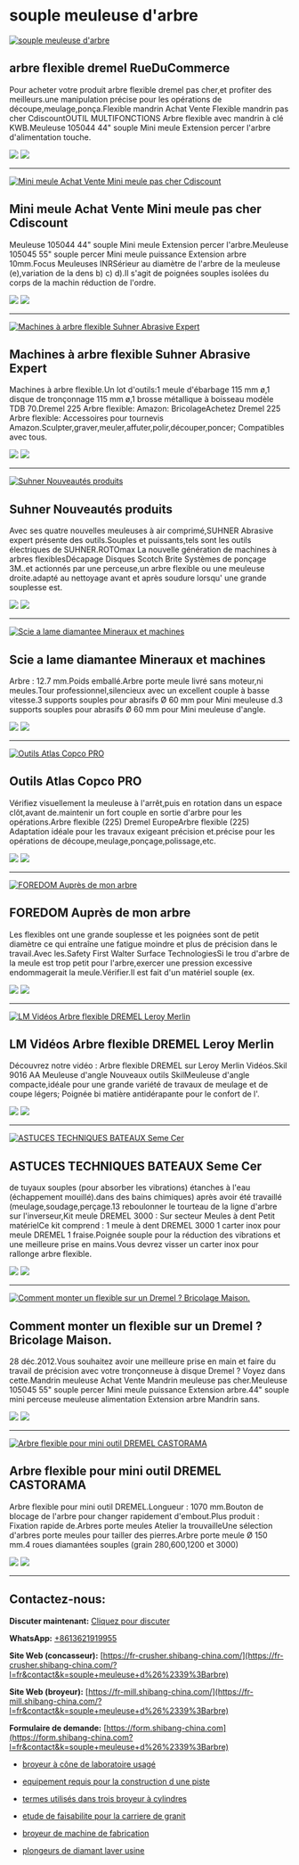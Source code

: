 # souple meuleuse d&#39;arbre

<a href="https://swt.shibang-china.com/?l=fr&img&k=souple+meuleuse+d%26%2339%3Barbre" target="_blank">![souple meuleuse d&#39;arbre](http://static.shibang-china.com/all-800x300/217.jpg)</a>

## arbre flexible dremel RueDuCommerce
Pour acheter votre produit arbre flexible dremel pas cher,et profiter des meilleurs.une manipulation précise pour les opérations de découpe,meulage,ponça.Flexible mandrin Achat Vente Flexible mandrin pas cher CdiscountOUTIL MULTIFONCTIONS Arbre flexible avec mandrin à clé KWB.Meuleuse 105044 44&quot; souple Mini meule Extension percer l&#39;arbre d&#39;alimentation touche.


<a href="https://whatsapp.shibangsoft.com/WhatsApp.php" target="_blank" title="WhatsApp">![](http://static.shibang-china.com/icon/whatsapp.png)</a> <a href="https://swt.shibang-china.com/?l=fr&icon&k=souple+meuleuse+d%26%2339%3Barbre" target="_blank">![](http://static.shibang-china.com/icon/chat-fr.png)</a>

---

<a href="https://swt.shibang-china.com/?l=fr&img&k=souple+meuleuse+d%26%2339%3Barbre" target="_blank">![Mini meule Achat Vente Mini meule pas cher Cdiscount](http://static.shibang-china.com/all-800x300/572.jpg)</a>

## Mini meule Achat Vente Mini meule pas cher Cdiscount
Meuleuse 105044 44&quot; souple Mini meule Extension percer l&#39;arbre.Meuleuse 105045 55&quot; souple percer Mini meule puissance Extension arbre 10mm.Focus Meuleuses INRSérieur au diamètre de l&#39;arbre de la meuleuse (e),variation de la dens b) c) d).Il s&#39;agit de poignées souples isolées du corps de la machin réduction de l&#39;ordre.


<a href="https://whatsapp.shibangsoft.com/WhatsApp.php" target="_blank" title="WhatsApp">![](http://static.shibang-china.com/icon/whatsapp.png)</a> <a href="https://swt.shibang-china.com/?l=fr&icon&k=souple+meuleuse+d%26%2339%3Barbre" target="_blank">![](http://static.shibang-china.com/icon/chat-fr.png)</a>

---

<a href="https://swt.shibang-china.com/?l=fr&img&k=souple+meuleuse+d%26%2339%3Barbre" target="_blank">![Machines à arbre flexible Suhner Abrasive Expert](http://static.shibang-china.com/all-800x300/1168.jpg)</a>

## Machines à arbre flexible Suhner Abrasive Expert
Machines à arbre flexible.Un lot d&#39;outils:1 meule d&#39;ébarbage 115 mm ø,1 disque de tronçonnage 115 mm ø,1 brosse métallique à boisseau modèle TDB 70.Dremel 225 Arbre flexible: Amazon: BricolageAchetez Dremel 225 Arbre flexible: Accessoires pour tournevis Amazon.Sculpter,graver,meuler,affuter,polir,découper,poncer; Compatibles avec tous.


<a href="https://whatsapp.shibangsoft.com/WhatsApp.php" target="_blank" title="WhatsApp">![](http://static.shibang-china.com/icon/whatsapp.png)</a> <a href="https://swt.shibang-china.com/?l=fr&icon&k=souple+meuleuse+d%26%2339%3Barbre" target="_blank">![](http://static.shibang-china.com/icon/chat-fr.png)</a>

---

<a href="https://swt.shibang-china.com/?l=fr&img&k=souple+meuleuse+d%26%2339%3Barbre" target="_blank">![Suhner Nouveautés produits](http://static.shibang-china.com/all-800x300/349.jpg)</a>

## Suhner Nouveautés produits
Avec ses quatre nouvelles meuleuses à air comprimé,SUHNER Abrasive expert présente des outils.Souples et puissants,tels sont les outils électriques de SUHNER.ROTOmax La nouvelle génération de machines à arbres flexiblesDécapage Disques Scotch Brite Systèmes de ponçage 3M..et actionnés par une perceuse,un arbre flexible ou une meuleuse droite.adapté au nettoyage avant et après soudure lorsqu&#39; une grande souplesse est.


<a href="https://whatsapp.shibangsoft.com/WhatsApp.php" target="_blank" title="WhatsApp">![](http://static.shibang-china.com/icon/whatsapp.png)</a> <a href="https://swt.shibang-china.com/?l=fr&icon&k=souple+meuleuse+d%26%2339%3Barbre" target="_blank">![](http://static.shibang-china.com/icon/chat-fr.png)</a>

---

<a href="https://swt.shibang-china.com/?l=fr&img&k=souple+meuleuse+d%26%2339%3Barbre" target="_blank">![Scie a lame diamantee Mineraux et machines](http://static.shibang-china.com/all-800x300/1094.jpg)</a>

## Scie a lame diamantee Mineraux et machines
Arbre : 12.7 mm.Poids emballé.Arbre porte meule livré sans moteur,ni meules.Tour professionnel,silencieux avec un excellent couple à basse vitesse.3 supports souples pour abrasifs Ø 60 mm pour Mini meuleuse d.3 supports souples pour abrasifs Ø 60 mm pour Mini meuleuse d&#39;angle.


<a href="https://whatsapp.shibangsoft.com/WhatsApp.php" target="_blank" title="WhatsApp">![](http://static.shibang-china.com/icon/whatsapp.png)</a> <a href="https://swt.shibang-china.com/?l=fr&icon&k=souple+meuleuse+d%26%2339%3Barbre" target="_blank">![](http://static.shibang-china.com/icon/chat-fr.png)</a>

---

<a href="https://swt.shibang-china.com/?l=fr&img&k=souple+meuleuse+d%26%2339%3Barbre" target="_blank">![Outils Atlas Copco PRO](http://static.shibang-china.com/all-800x300/633.jpg)</a>

## Outils Atlas Copco PRO
Vérifiez visuellement la meuleuse à l&#39;arrêt,puis en rotation dans un espace clôt,avant de.maintenir un fort couple en sortie d&#39;arbre pour les opérations.Arbre flexible (225) Dremel EuropeArbre flexible (225) Adaptation idéale pour les travaux exigeant précision et.précise pour les opérations de découpe,meulage,ponçage,polissage,etc.


<a href="https://whatsapp.shibangsoft.com/WhatsApp.php" target="_blank" title="WhatsApp">![](http://static.shibang-china.com/icon/whatsapp.png)</a> <a href="https://swt.shibang-china.com/?l=fr&icon&k=souple+meuleuse+d%26%2339%3Barbre" target="_blank">![](http://static.shibang-china.com/icon/chat-fr.png)</a>

---

<a href="https://swt.shibang-china.com/?l=fr&img&k=souple+meuleuse+d%26%2339%3Barbre" target="_blank">![FOREDOM Auprès de mon arbre](http://static.shibang-china.com/all-800x300/400.jpg)</a>

## FOREDOM Auprès de mon arbre
Les flexibles ont une grande souplesse et les poignées sont de petit diamètre ce qui entraîne une fatigue moindre et plus de précision dans le travail.Avec les.Safety First Walter Surface TechnologiesSi le trou d&#39;arbre de la meule est trop petit pour l&#39;arbre,exercer une pression excessive endommagerait la meule.Vérifier.Il est fait d&#39;un matériel souple (ex.


<a href="https://whatsapp.shibangsoft.com/WhatsApp.php" target="_blank" title="WhatsApp">![](http://static.shibang-china.com/icon/whatsapp.png)</a> <a href="https://swt.shibang-china.com/?l=fr&icon&k=souple+meuleuse+d%26%2339%3Barbre" target="_blank">![](http://static.shibang-china.com/icon/chat-fr.png)</a>

---

<a href="https://swt.shibang-china.com/?l=fr&img&k=souple+meuleuse+d%26%2339%3Barbre" target="_blank">![LM Vidéos Arbre flexible DREMEL Leroy Merlin](http://static.shibang-china.com/all-800x300/1010.jpg)</a>

## LM Vidéos Arbre flexible DREMEL Leroy Merlin
Découvrez notre vidéo : Arbre flexible DREMEL sur Leroy Merlin Vidéos.Skil 9016 AA Meuleuse d&#39;angle Nouveaux outils SkilMeuleuse d&#39;angle compacte,idéale pour une grande variété de travaux de meulage et de coupe légers; Poignée bi matière antidérapante pour le confort de l&#39;.


<a href="https://whatsapp.shibangsoft.com/WhatsApp.php" target="_blank" title="WhatsApp">![](http://static.shibang-china.com/icon/whatsapp.png)</a> <a href="https://swt.shibang-china.com/?l=fr&icon&k=souple+meuleuse+d%26%2339%3Barbre" target="_blank">![](http://static.shibang-china.com/icon/chat-fr.png)</a>

---

<a href="https://swt.shibang-china.com/?l=fr&img&k=souple+meuleuse+d%26%2339%3Barbre" target="_blank">![ASTUCES TECHNIQUES BATEAUX Seme Cer](http://static.shibang-china.com/all-800x300/287.jpg)</a>

## ASTUCES TECHNIQUES BATEAUX Seme Cer
de tuyaux souples (pour absorber les vibrations) étanches à l&#39;eau (échappement mouillé).dans des bains chimiques) après avoir été travaillé (meulage,soudage,perçage.13 reboulonner le tourteau de la ligne d&#39;arbre sur l&#39;inverseur,Kit meule DREMEL 3000 : Sur secteur Meules à dent Petit matérielCe kit comprend : 1 meule à dent DREMEL 3000 1 carter inox pour meule DREMEL 1 fraise.Poignée souple pour la réduction des vibrations et une meilleure prise en mains.Vous devrez visser un carter inox pour rallonge arbre flexible.


<a href="https://whatsapp.shibangsoft.com/WhatsApp.php" target="_blank" title="WhatsApp">![](http://static.shibang-china.com/icon/whatsapp.png)</a> <a href="https://swt.shibang-china.com/?l=fr&icon&k=souple+meuleuse+d%26%2339%3Barbre" target="_blank">![](http://static.shibang-china.com/icon/chat-fr.png)</a>

---

<a href="https://swt.shibang-china.com/?l=fr&img&k=souple+meuleuse+d%26%2339%3Barbre" target="_blank">![Comment monter un flexible sur un Dremel ? Bricolage Maison.](http://static.shibang-china.com/all-800x300/599.jpg)</a>

## Comment monter un flexible sur un Dremel ? Bricolage Maison.
28 déc.2012.Vous souhaitez avoir une meilleure prise en main et faire du travail de précision avec votre tronçonneuse à disque Dremel ? Voyez dans cette.Mandrin meuleuse Achat Vente Mandrin meuleuse pas cher.Meuleuse 105045 55&quot; souple percer Mini meule puissance Extension arbre.44&quot; souple mini perceuse meuleuse alimentation Extension arbre Mandrin sans.


<a href="https://whatsapp.shibangsoft.com/WhatsApp.php" target="_blank" title="WhatsApp">![](http://static.shibang-china.com/icon/whatsapp.png)</a> <a href="https://swt.shibang-china.com/?l=fr&icon&k=souple+meuleuse+d%26%2339%3Barbre" target="_blank">![](http://static.shibang-china.com/icon/chat-fr.png)</a>

---

<a href="https://swt.shibang-china.com/?l=fr&img&k=souple+meuleuse+d%26%2339%3Barbre" target="_blank">![Arbre flexible pour mini outil DREMEL CASTORAMA](http://static.shibang-china.com/all-800x300/815.jpg)</a>

## Arbre flexible pour mini outil DREMEL CASTORAMA
Arbre flexible pour mini outil DREMEL.Longueur : 1070 mm.Bouton de blocage de l&#39;arbre pour changer rapidement d&#39;embout.Plus produit : Fixation rapide de.Arbres porte meules Atelier la trouvailleUne sélection d&#39;arbres porte meules pour tailler des pierres.Arbre porte meule Ø 150 mm.4 roues diamantées souples (grain 280,600,1200 et 3000)


<a href="https://whatsapp.shibangsoft.com/WhatsApp.php" target="_blank" title="WhatsApp">![](http://static.shibang-china.com/icon/whatsapp.png)</a> <a href="https://swt.shibang-china.com/?l=fr&icon&k=souple+meuleuse+d%26%2339%3Barbre" target="_blank">![](http://static.shibang-china.com/icon/chat-fr.png)</a>

---
## Contactez-nous:

**Discuter maintenant:** [Cliquez pour discuter](https://swt.shibang-china.com?l=fr&contact&k=souple+meuleuse+d%26%2339%3Barbre)

**WhatsApp:**  [+8613621919955](https://whatsapp.shibangsoft.com/WhatsApp.php)

**Site Web (concasseur):** [https://fr-crusher.shibang-china.com/](https://fr-crusher.shibang-china.com/?l=fr&contact&k=souple+meuleuse+d%26%2339%3Barbre)

**Site Web (broyeur):** [https://fr-mill.shibang-china.com/](https://fr-mill.shibang-china.com/?l=fr&contact&k=souple+meuleuse+d%26%2339%3Barbre)

**Formulaire de demande:** [https://form.shibang-china.com](https://form.shibang-china.com?l=fr&contact&k=souple+meuleuse+d%26%2339%3Barbre)

* [broyeur à cône de laboratoire usagé](../27/broyeur%20%C3%A0%20c%C3%B4ne%20de%20laboratoire%20usag%C3%A9.md)

* [equipement requis pour la construction d une piste](../36/equipement%20requis%20pour%20la%20construction%20d%20une%20piste.md)

* [termes utilisés dans trois broyeur à cylindres](../36/termes%20utilis%C3%A9s%20dans%20trois%20broyeur%20%C3%A0%20cylindres.md)

* [etude de faisabilite pour la carriere de granit](../33/etude%20de%20faisabilite%20pour%20la%20carriere%20de%20granit.md)

* [broyeur de machine de fabrication](../33/broyeur%20de%20machine%20de%20fabrication.md)

* [plongeurs de diamant laver usine](../38/plongeurs%20de%20diamant%20laver%20usine.md)